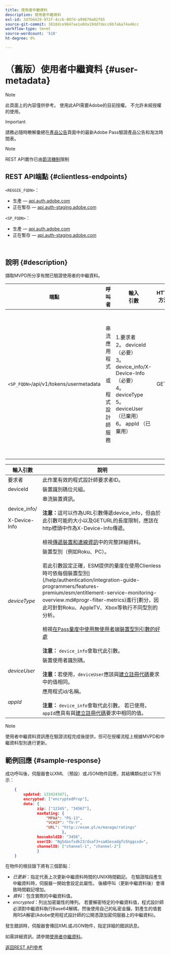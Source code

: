 ```yaml
---
title: 使用者中繼資料
description: 使用者中繼資料
exl-id: 3d7b6429-972f-4ccb-80fd-a99870a02f65
source-git-commit: 3818dce9847ae1a0da19dd7decc6b7a6a74a46cc
workflow-type: tm+mt
source-wordcount: '518'
ht-degree: 0%

---
```


# （舊版）使用者中繼資料 {#user-metadata}

>[!NOTE]
>
>此頁面上的內容僅供參考。 使用此API需要Adobe的目前授權。 不允許未經授權的使用。

>[!IMPORTANT]
>
> 請務必隨時瞭解彙總在[產品公告](/help/authentication/product-announcements.md)頁面中的最新Adobe Pass驗證產品公告和淘汰時間表。

>[!NOTE]
>
> REST API實作已由[節流機制](/help/authentication/integration-guide-programmers/throttling-mechanism.md)限制

## REST API端點 {#clientless-endpoints}

`<REGGIE_FQDN>`：

* 生產 — [api.auth.adobe.com](http://api.auth.adobe.com/)
* 正在暫存 — [api.auth-staging.adobe.com](http://api.auth-staging.adobe.com/)

`<SP_FQDN>`：

* 生產 — [api.auth.adobe.com](http://api.auth.adobe.com/)
* 正在暫存 — [api.auth-staging.adobe.com](http://api.auth-staging.adobe.com/)

</br>

## 說明 {#description}

擷取MVPD所分享有關已驗證使用者的中繼資料。


| 端點 | 呼叫</br>者 | 輸入   </br>引數 | HTTP </br>方法 | 回應 | HTTP </br>回應 |
| --- | --- | --- | --- | --- | --- |
| `<SP_FQDN>`/api/v1/tokens/usermetadata | 串流應用程式</br></br>或</br></br>程式設計師服務 | 1.要求者</br>2。  deviceId （必要）</br>3。  device_info/X-Device-Info （必要）</br>4。  deviceType</br>5。  deviceUser （已棄用）</br>6。  appId （已棄用） | GET | 包含使用者中繼資料的XML或JSON，或如果失敗則包含錯誤詳細資料。 | 200 — 成功<p>404 — 找不到中繼資料<p>412 — 無效的AuthN權杖（例如，過期的權杖） |


| 輸入引數 | 說明 |
|------------------------------|-----------------------------------------------------------------------------------------------------------------------------------------------------------------------------------------------------------------------------------------------------------------------------------------------------------------------------------------------------------------------------------------------------------------------------------------------------------------------------------------------------------------------------------------------------------------------------------------------------------------------------------------------------------------|
| 要求者 | 此作業有效的程式設計師要求者ID。 |
| deviceId | 裝置識別碼位元組。 |
| device_info/<p>X-Device-Info | 串流裝置資訊。</br></br> **注意：**&#x200B;這可以作為URL引數傳遞device_info，但由於此引數可能的大小以及GETURL的長度限制，應該在http標頭中作為X-Device-Info傳遞。 </br></br>檢視[傳遞裝置和連線資訊](/help/authentication/integration-guide-programmers/legacy/client-information/passing-client-information-device-connection-and-application.md)中的完整詳細資料。 |
| _deviceType_ | 裝置型別（例如Roku、PC）。</br></br>若此引數設定正確，ESM提供的量度在使用Clienless時可依每個裝置型別](/help/authentication/integration-guide-programmers/features-premium/esm/entitlement-service-monitoring-overview.md#progr-filter-metrics)進行[劃分，因此可針對Roku、AppleTV、Xbox等執行不同型別的分析。</br></br>檢視[在Pass量度中使用無使用者端裝置型別引數的好處](/help/authentication/integration-guide-programmers/legacy/notes-technical/benefits-of-using-the-clientless-devicetype-parameter-in-pass-metrics.md) </br></br> **注意：** `device_info`會取代此引數。 |
| _deviceUser_ | 裝置使用者識別碼。</br></br> **注意：**&#x200B;若使用，`deviceUser`應該與[建立註冊代碼](/help/authentication/integration-guide-programmers/legacy/rest-api-v1/apis/registration-code-request.md)要求中的值相同。 |
| _appId_ | 應用程式id/名稱。</br></br> **注意：** `device_info`會取代此引數。 若已使用，`appId`應具有與[建立註冊代碼](/help/authentication/integration-guide-programmers/legacy/rest-api-v1/apis/registration-code-request.md)要求中相同的值。 |

>[!NOTE]
> 
>使用者中繼資料資訊應在驗證流程完成後提供，但可在授權流程上根據MVPD和中繼資料型別進行更新。




## 範例回應 {#sample-response}

成功呼叫後，伺服器會以XML （預設）或JSON物件回應，其結構類似於以下所示：


```JSON
    {
        updated: 1334243471,
        encrypted: ["encryptedProp"],
        data: {
              zip: ["12345", "34567"],
              maxRating: { 
                  "MPAA": "PG-13",
                  "VCHIP": "TV-Y", 
                  "URL": "http://exam.pl/e/manage/ratings"
                         },
              householdID: "3456",
              userID: "BgSdasfsdk23/dsaf3+saASesadgfsShggssd=",
              channelID: ["channel-1", "channel-2"]
              }
    }
```

在物件的根目錄下將有三個節點：

* *已更新*：指定代表上次更新中繼資料時間的UNIX時間戳記。 在驗證階段產生中繼資料時，伺服器一開始會設定此屬性。 後續呼叫（更新中繼資料後）會導致時間戳記增加。
* *資料*：包含實際的中繼資料值。
* *encrypted*：列出加密屬性的陣列。 若要解密特定的中繼資料值，程式設計師必須對中繼資料執行Base64解碼，然後使用自己的私密金鑰，對產生的值套用RSA解密(Adobe使用程式設計師的公開憑證加密伺服器上的中繼資料)。

發生錯誤時，伺服器會傳回XML或JSON物件，指定詳細的錯誤訊息。

如需詳細資訊，請參閱[使用者中繼資料](/help/authentication/integration-guide-programmers/features-standard/entitlements/user-metadata-feature.md)。

[返回REST API參考](/help/authentication/integration-guide-programmers/legacy/rest-api-v1/rest-api-reference.md)
